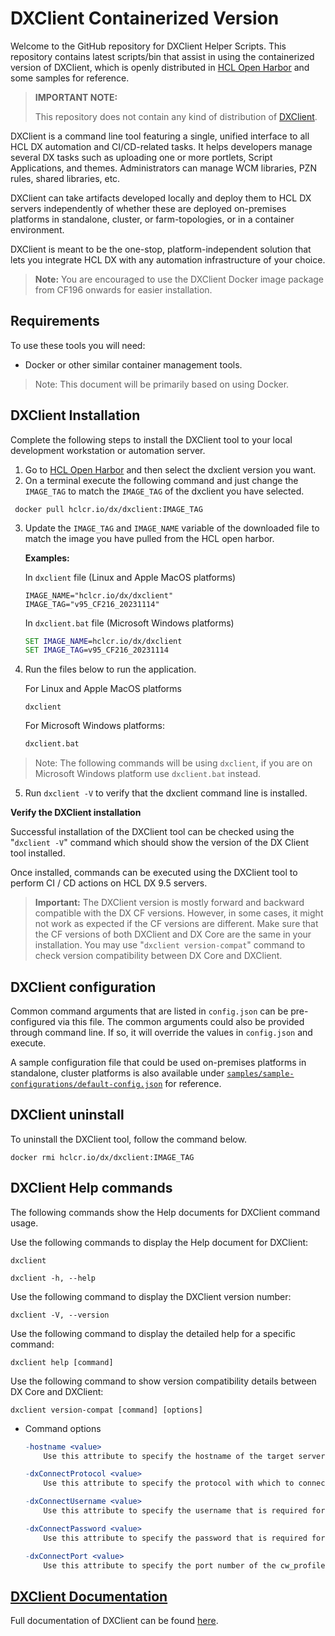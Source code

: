 # DXClient Containerized Version

Welcome to the GitHub repository for DXClient Helper Scripts. This repository contains latest scripts/bin that assist in using the containerized version of DXClient, which is openly distributed in [HCL Open Harbor](https://hclcr.io/harbor/projects/95/repositories/dxclient/artifacts-tab) and some samples for reference.

> **IMPORTANT NOTE:**
>
> This repository does not contain any kind of distribution of [DXClient]((https://opensource.hcltechsw.com/digital-experience/latest/extend_dx/development_tools/dxclient/)).

DXClient is a command line tool featuring a single, unified interface to all HCL DX automation and CI/CD-related tasks. It helps developers manage several DX tasks such as uploading one or more portlets, Script Applications, and themes. Administrators can manage WCM libraries, PZN rules, shared libraries, etc.

DXClient can take artifacts developed locally and deploy them to HCL DX servers independently of whether these are deployed on-premises platforms in standalone, cluster, or farm-topologies, or in a container environment.

DXClient is meant to be the one-stop, platform-independent solution that lets you integrate HCL DX with any automation infrastructure of your choice.

> **Note:** You are encouraged to use the DXClient Docker image package from CF196 onwards for easier installation.

## Requirements

To use these tools you will need:

- Docker or other similar container management tools.

> Note: This document will be primarily based on using Docker.

## **DXClient Installation**

Complete the following steps to install the DXClient tool to your local development workstation or automation server.

1. Go to [HCL Open Harbor](https://hclcr.io/harbor/projects/95/repositories/dxclient/artifacts-tab) and then select the dxclient version you want.
2. On a terminal execute the following command and just change the `IMAGE_TAG` to match the `IMAGE_TAG` of the dxclient you have selected.

``` shell
 docker pull hclcr.io/dx/dxclient:IMAGE_TAG
```

<!-- TODO: Verify if we still need to use releases

3. In the [releases](https://github.com/HCL-TECH-SOFTWARE/DXclient/releases) of this repository, download the script (`.bat` file for windows) of the version of dxclient you have selected from harbor. You can also navigate to [bin](./bin/) of this repository to select and download the specific version you want.

-->

3. Update the `IMAGE_TAG` and `IMAGE_NAME` variable of the downloaded file to match the image you have pulled from the HCL open harbor.

	**Examples:**

	In `dxclient` file (Linux and Apple MacOS platforms)

	``` shell
	IMAGE_NAME="hclcr.io/dx/dxclient"
	IMAGE_TAG="v95_CF216_20231114"
	```

	In `dxclient.bat` file (Microsoft Windows platforms)

	``` cmd
	SET IMAGE_NAME=hclcr.io/dx/dxclient
	SET IMAGE_TAG=v95_CF216_20231114
	```

4. Run the files below to run the application.

	For Linux and Apple MacOS platforms

	``` shell
	dxclient
	```

	For Microsoft Windows platforms:

	``` cmd
	dxclient.bat
	```

> Note: The following commands will be using `dxclient`, if you are on Microsoft Windows platform use `dxclient.bat` instead.

5. Run `dxclient -V` to verify that the dxclient command line is installed.

**Verify the DXClient installation**

Successful installation of the DXClient tool can be checked using the "`dxclient -V`" command which should show the version of the DX Client tool installed.

Once installed, commands can be executed using the DXClient tool to perform CI / CD actions on HCL DX 9.5 servers.

> **Important:** The DXClient version is mostly forward and backward compatible with the DX CF versions. However, in some cases, it might not work as expected if the CF versions are different. Make sure that the CF versions of both DXClient and DX Core are the same in your installation. You may use "`dxclient version-compat`" command to check version compatibility between DX Core and DXClient.

## DXClient configuration

Common command arguments that are listed in `config.json` can be pre-configured via this file. The common arguments could also be provided through command line. If so, it will override the values in `config.json` and execute.

A sample configuration file that could be used on-premises platforms in standalone, cluster platforms is also available under [`samples/sample-configurations/default-config.json`](./samples/sample-configurations/default-config.json) for reference.

## **DXClient uninstall**

To uninstall the DXClient tool, follow the command below.

``` shell
docker rmi hclcr.io/dx/dxclient:IMAGE_TAG
```

## DXClient Help commands

The following commands show the Help documents for DXClient command usage.

Use the following commands to display the Help document for DXClient:

```
dxclient
```

```
dxclient -h, --help 
```

Use the following command to display the DXClient version number:

```
dxclient -V, --version
```

Use the following command to display the detailed help for a specific command:

```
dxclient help [command]
```

Use the following command to show version compatibility details between DX Core and DXClient:

```
dxclient version-compat [command] [options]
```

* Command options

	``` mk
	-hostname <value>
		Use this attribute to specify the hostname of the target server

	-dxConnectProtocol <value>
		Use this attribute to specify the protocol with which to connect to the CW server

	-dxConnectUsername <value>
		Use this attribute to specify the username that is required for authenticating to the cw_profile

	-dxConnectPassword <value>
		Use this attribute to specify the password that is required for authenticating to the cw_profile

	-dxConnectPort <value>
		Use this attribute to specify the port number of the cw_profile(for Kubernetes Environment dxConnectPort is 443)
	```

## [DXClient Documentation](https://opensource.hcltechsw.com/digital-experience/latest/extend_dx/development_tools/dxclient/)

Full documentation of DXClient can be found [here](https://opensource.hcltechsw.com/digital-experience/latest/extend_dx/development_tools/dxclient/).
